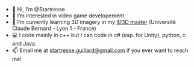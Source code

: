 - 👋 Hi, I’m @Startresse
- 👀 I’m interested in video game developement
- 🌱 I’m currently learning 3D imagery in my [ID3D master](http://master-info.univ-lyon1.fr/ID3D/) (Université Claude Bernard - Lyon 1 - France)
- 💻 I code mainly in c++ but I can code in c# (esp. for Unity), python, c and Java.
- 📫 Email me at startresse.guillard@gmail.com if you ever want to reach me!
